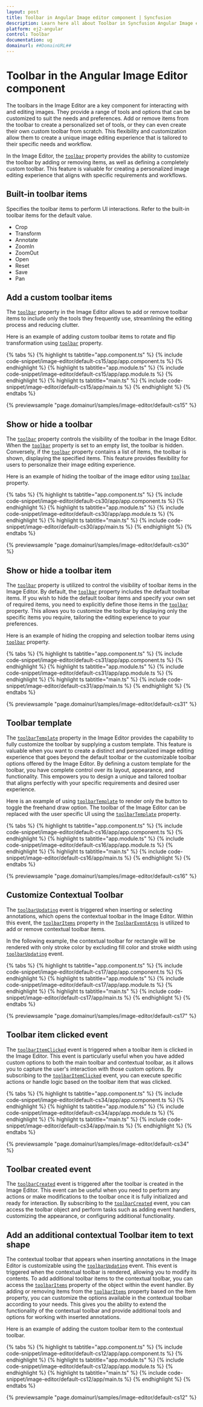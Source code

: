 ```yaml
---
layout: post
title: Toolbar in Angular Image editor component | Syncfusion
description: Learn here all about Toolbar in Syncfusion Angular Image editor component of Syncfusion Essential JS 2 and more.
platform: ej2-angular
control: Toolbar 
documentation: ug
domainurl: ##DomainURL##
---
```


# Toolbar in the Angular Image Editor component

The toolbars in the Image Editor are a key component for interacting with and editing images. They provide a range of tools and options that can be customized to suit the needs and preferences. Add or remove items from the toolbar to create a personalized set of tools, or they can even create their own custom toolbar from scratch. This flexibility and customization allow them to create a unique image editing experience that is tailored to their specific needs and workflow. 

In the Image Editor, the [`toolbar`](https://ej2.syncfusion.com/angular/documentation/api/image-editor/#toolbar) property provides the ability to customize the toolbar by adding or removing items, as well as defining a completely custom toolbar. This feature is valuable for creating a personalized image editing experience that aligns with specific requirements and workflows. 

## Built-in toolbar items

Specifies the toolbar items to perform UI interactions. Refer to the built-in toolbar items for the default value.

* Crop
* Transform
* Annotate
* ZoomIn
* ZoomOut
* Open
* Reset
* Save
* Pan

## Add a custom toolbar items

The [`toolbar`](https://ej2.syncfusion.com/angular/documentation/api/image-editor/#toolbar) property in the Image Editor allows to add or remove toolbar items to include only the tools they frequently use, streamlining the editing process and reducing clutter. 

Here is an example of adding custom toolbar items to rotate and flip transformation using [`toolbar`](https://ej2.syncfusion.com/angular/documentation/api/image-editor/#toolbar) property. 

{% tabs %}
{% highlight ts tabtitle="app.component.ts" %}
{% include code-snippet/image-editor/default-cs15/app/app.component.ts %}
{% endhighlight %}
{% highlight ts tabtitle="app.module.ts" %}
{% include code-snippet/image-editor/default-cs15/app/app.module.ts %}
{% endhighlight %}
{% highlight ts tabtitle="main.ts" %}
{% include code-snippet/image-editor/default-cs15/app/main.ts %}
{% endhighlight %}
{% endtabs %}
  
{% previewsample "page.domainurl/samples/image-editor/default-cs15" %}

## Show or hide a toolbar 

The [`toolbar`](https://ej2.syncfusion.com/angular/documentation/api/image-editor/#toolbar) property controls the visibility of the toolbar in the Image Editor. When the [`toolbar`](https://ej2.syncfusion.com/angular/documentation/api/image-editor/#toolbar) property is set to an empty list, the toolbar is hidden. Conversely, if the [`toolbar`](https://ej2.syncfusion.com/angular/documentation/api/image-editor/#toolbar) property contains a list of items, the toolbar is shown, displaying the specified items. This feature provides flexibility for users to personalize their image editing experience. 

Here is an example of hiding the toolbar of the image editor using [`toolbar`](https://ej2.syncfusion.com/angular/documentation/api/image-editor/#toolbar) property. 

{% tabs %}
{% highlight ts tabtitle="app.component.ts" %}
{% include code-snippet/image-editor/default-cs30/app/app.component.ts %}
{% endhighlight %}
{% highlight ts tabtitle="app.module.ts" %}
{% include code-snippet/image-editor/default-cs30/app/app.module.ts %}
{% endhighlight %}
{% highlight ts tabtitle="main.ts" %}
{% include code-snippet/image-editor/default-cs30/app/main.ts %}
{% endhighlight %}
{% endtabs %}
  
{% previewsample "page.domainurl/samples/image-editor/default-cs30" %}

## Show or hide a toolbar item

The [`toolbar`](https://ej2.syncfusion.com/angular/documentation/api/image-editor/#toolbar) property is utilized to control the visibility of toolbar items in the Image Editor. By default, the [`toolbar`](https://ej2.syncfusion.com/angular/documentation/api/image-editor/#toolbar) property includes the default toolbar items. If you wish to hide the default toolbar items and specify your own set of required items, you need to explicitly define those items in the [`toolbar`](https://ej2.syncfusion.com/angular/documentation/api/image-editor/#toolbar) property. This allows you to customize the toolbar by displaying only the specific items you require, tailoring the editing experience to your preferences. 

Here is an example of hiding the cropping and selection toolbar items using [`toolbar`](https://ej2.syncfusion.com/angular/documentation/api/image-editor/#toolbar) property. 

{% tabs %}
{% highlight ts tabtitle="app.component.ts" %}
{% include code-snippet/image-editor/default-cs31/app/app.component.ts %}
{% endhighlight %}
{% highlight ts tabtitle="app.module.ts" %}
{% include code-snippet/image-editor/default-cs31/app/app.module.ts %}
{% endhighlight %}
{% highlight ts tabtitle="main.ts" %}
{% include code-snippet/image-editor/default-cs31/app/main.ts %}
{% endhighlight %}
{% endtabs %}
  
{% previewsample "page.domainurl/samples/image-editor/default-cs31" %}

## Toolbar template

The [`toolbarTemplate`](https://ej2.syncfusion.com/angular/documentation/api/image-editor/#toolbartemplate) property in the Image Editor provides the capability to fully customize the toolbar by supplying a custom template. This feature is valuable when you want to create a distinct and personalized image editing experience that goes beyond the default toolbar or the customizable toolbar options offered by the Image Editor. By defining a custom template for the toolbar, you have complete control over its layout, appearance, and functionality. This empowers you to design a unique and tailored toolbar that aligns perfectly with your specific requirements and desired user experience. 

Here is an example of using [`toolbarTemplate`](https://ej2.syncfusion.com/angular/documentation/api/image-editor/#toolbartemplate) to render only the button to toggle the freehand draw option. 
The toolbar of the Image Editor can be replaced with the user specific UI using the [`toolbarTemplate`](https://ej2.syncfusion.com/angular/documentation/api/image-editor/#toolbartemplate) property.


{% tabs %}
{% highlight ts tabtitle="app.component.ts" %}
{% include code-snippet/image-editor/default-cs16/app/app.component.ts %}
{% endhighlight %}
{% highlight ts tabtitle="app.module.ts" %}
{% include code-snippet/image-editor/default-cs16/app/app.module.ts %}
{% endhighlight %}
{% highlight ts tabtitle="main.ts" %}
{% include code-snippet/image-editor/default-cs16/app/main.ts %}
{% endhighlight %}
{% endtabs %}
  
{% previewsample "page.domainurl/samples/image-editor/default-cs16" %}

## Customize Contextual Toolbar

The [`toolbarUpdating`](https://ej2.syncfusion.com/angular/documentation/api/image-editor/#toolbarupdating) event is triggered when inserting or selecting annotations, which opens the contextual toolbar in the Image Editor. Within this event, the [`toolbarItems`](https://helpej2.syncfusion.com/angular/documentation/api/image-editor/toolbarEventArgs/#toolbaritems) property in the [`ToolbarEventArgs`](https://helpej2.syncfusion.com/angular/documentation/api/image-editor/toolbarEventArgs/) is utilized to add or remove contextual toolbar items.

In the following example, the contextual toolbar for rectangle will be rendered with only stroke color by excluding fill color and stroke width using [`toolbarUpdating`](https://ej2.syncfusion.com/angular/documentation/api/image-editor/#toolbarupdating) event.

{% tabs %}
{% highlight ts tabtitle="app.component.ts" %}
{% include code-snippet/image-editor/default-cs17/app/app.component.ts %}
{% endhighlight %}
{% highlight ts tabtitle="app.module.ts" %}
{% include code-snippet/image-editor/default-cs17/app/app.module.ts %}
{% endhighlight %}
{% highlight ts tabtitle="main.ts" %}
{% include code-snippet/image-editor/default-cs17/app/main.ts %}
{% endhighlight %}
{% endtabs %}
  
{% previewsample "page.domainurl/samples/image-editor/default-cs17" %}

## Toolbar item clicked event 

The [`toolbarItemClicked`](https://ej2.syncfusion.com/angular/documentation/api/image-editor/#toolbaritemclicked) event is triggered when a toolbar item is clicked in the Image Editor. This event is particularly useful when you have added custom options to both the main toolbar and contextual toolbar, as it allows you to capture the user's interaction with those custom options. By subscribing to the [`toolbarItemClicked`](https://ej2.syncfusion.com/angular/documentation/api/image-editor/#toolbaritemclicked) event, you can execute specific actions or handle logic based on the toolbar item that was clicked. 

{% tabs %}
{% highlight ts tabtitle="app.component.ts" %}
{% include code-snippet/image-editor/default-cs34/app/app.component.ts %}
{% endhighlight %}
{% highlight ts tabtitle="app.module.ts" %}
{% include code-snippet/image-editor/default-cs34/app/app.module.ts %}
{% endhighlight %}
{% highlight ts tabtitle="main.ts" %}
{% include code-snippet/image-editor/default-cs34/app/main.ts %}
{% endhighlight %}
{% endtabs %}
  
{% previewsample "page.domainurl/samples/image-editor/default-cs34" %}

## Toolbar created event 

The [`toolbarCreated`](https://ej2.syncfusion.com/angular/documentation/api/image-editor/#toolbarcreate) event is triggered after the toolbar is created in the Image Editor. This event can be useful when you need to perform any actions or make modifications to the toolbar once it is fully initialized and ready for interaction. By subscribing to the [`toolbarCreated`](https://ej2.syncfusion.com/angular/documentation/api/image-editor/#toolbarcreate) event, you can access the toolbar object and perform tasks such as adding event handlers, customizing the appearance, or configuring additional functionality. 

## Add an additional contextual Toolbar item to text shape 

The contextual toolbar that appears when inserting annotations in the Image Editor is customizable using the [`toolbarUpdating`](https://ej2.syncfusion.com/angular/documentation/api/image-editor/#toolbarupdating) event. This event is triggered when the contextual toolbar is rendered, allowing you to modify its contents. To add additional toolbar items to the contextual toolbar, you can access the [`toolbarItems`](https://helpej2.syncfusion.com/angular/documentation/api/image-editor/toolbarEventArgs/#toolbaritems) property of the object within the event handler. By adding or removing items from the [`toolbarItems`](https://helpej2.syncfusion.com/angular/documentation/api/image-editor/toolbarEventArgs/#toolbaritems) property based on the Item property, you can customize the options available in the contextual toolbar according to your needs. This gives you the ability to extend the functionality of the contextual toolbar and provide additional tools and options for working with inserted annotations. 

Here is an example of adding the custom toolbar item to the contextual toolbar. 

{% tabs %}
{% highlight ts tabtitle="app.component.ts" %}
{% include code-snippet/image-editor/default-cs12/app/app.component.ts %}
{% endhighlight %}
{% highlight ts tabtitle="app.module.ts" %}
{% include code-snippet/image-editor/default-cs12/app/app.module.ts %}
{% endhighlight %}
{% highlight ts tabtitle="main.ts" %}
{% include code-snippet/image-editor/default-cs12/app/main.ts %}
{% endhighlight %}
{% endtabs %}
  
{% previewsample "page.domainurl/samples/image-editor/default-cs12" %}

